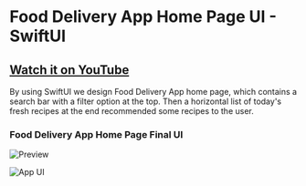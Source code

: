 # Food Delivery App Home Page UI - SwiftUI

## [Watch it on YouTube](https://youtu.be/n4EuMTY3ehc)

By using SwiftUI we design Food Delivery App home page, which contains a search bar with a filter option at the top. Then a horizontal list of today's fresh recipes at the end recommended some recipes to the user. 

### Food Delivery App Home Page Final UI

![Preview](/gif.gif)

![App UI](/ui.png)
